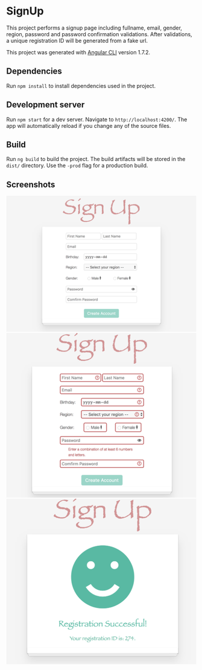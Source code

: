 # SignUp

This project performs a signup page including fullname, email, gender, region, password and password confirmation validations. After validations, a unique registration ID will be generated from a fake url.

This project was generated with [Angular CLI](https://github.com/angular/angular-cli) version 1.7.2.

## Dependencies

Run `npm install` to install dependencies used in the project.

## Development server

Run `npm start` for a dev server. Navigate to `http://localhost:4200/`. The app will automatically reload if you change any of the source files.

## Build

Run `ng build` to build the project. The build artifacts will be stored in the `dist/` directory. Use the `-prod` flag for a production build.

## Screenshots
![signup](https://github.com/HannahRen/formValidation-angular5/blob/master/screenshots/Screen%20Shot%202018-03-26%20at%2013.23.11.png?raw=true)
![signupError](https://github.com/HannahRen/formValidation-angular5/blob/master/screenshots/Screen%20Shot%202018-03-26%20at%2013.23.37.png?raw=true)
![success](https://github.com/HannahRen/formValidation-angular5/blob/master/screenshots/Screen%20Shot%202018-03-26%20at%2013.26.06.png?raw=true)

